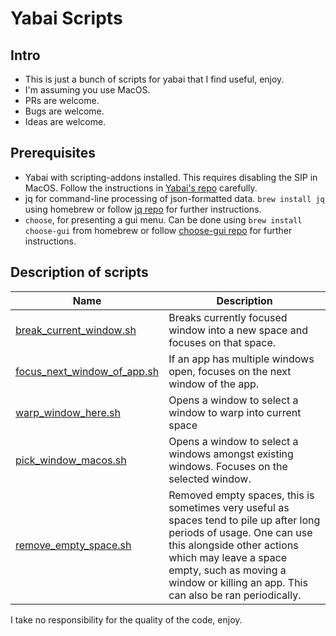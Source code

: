 # Yabai Scripts
## Intro
- This is just a bunch of scripts for yabai that I find useful, enjoy.
- I'm assuming you use MacOS.
- PRs are welcome.
- Bugs are welcome.
- Ideas are welcome.


## Prerequisites
- Yabai with scripting-addons installed. This requires disabling the SIP in MacOS. Follow the instructions in [Yabai's repo](https://github.com/koekeishiya/yabai/wiki) carefully.
- jq for command-line processing of json-formatted data. `brew install jq` using homebrew or follow [jq repo](https://github.com/stedolan/jq/wiki/Installation) for further instructions.
- `choose`, for presenting a gui menu. Can be done using `brew install choose-gui` from homebrew or follow [choose-gui repo](https://github.com/chipsenkbeil/choose) for further instructions.

## Description of scripts

| Name | Description | 
|---|----|
| [break_current_window.sh](./scripts/break_current_window.sh) | Breaks currently focused window into a new space and focuses on that space.|
| [focus_next_window_of_app.sh](./scripts/focus_next_window_of_app.sh) | If an app has multiple windows open, focuses on the next window of the app.|
| [warp_window_here.sh](./scripts/warp_window_here.sh) | Opens a window to select a window to warp into current space |
| [pick_window_macos.sh](./scripts/pick_window_macos.sh) | Opens a window to select a windows amongst existing windows. Focuses on the selected window. |
| [remove_empty_space.sh](./scripts/remove_empty_spaces.sh) | Removed empty spaces, this is sometimes very useful as spaces tend to pile up after long periods of usage. One can use this alongside other actions which may leave a space empty, such as moving a window or killing an app. This can also be ran periodically. |

I take no responsibility for the quality of the code, enjoy.